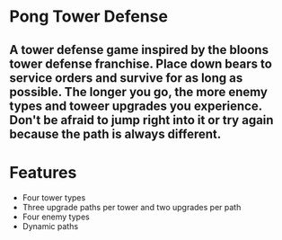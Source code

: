 # Pong Tower Defense
## A tower defense game inspired by the bloons tower defense franchise. Place down bears to service orders and survive for as long as possible. The longer you go, the more enemy types and toweer upgrades you experience. Don't be afraid to jump right into it or try again because the path is always different.

# Features
* Four tower types
* Three upgrade paths per tower and two upgrades per path
* Four enemy types
* Dynamic paths
